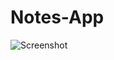 # Notes-App

![Screenshot ](https://user-images.githubusercontent.com/68656122/122870786-c1a8b880-d34b-11eb-8991-4ada5363f939.png)
